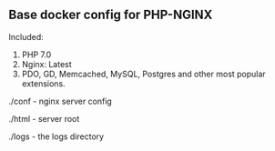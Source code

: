 ## Base docker config for PHP-NGINX
Included:

1. PHP 7.0
2. Nginx: Latest
3. PDO, GD, Memcached, MySQL, Postgres and other most popular extensions.

./conf - nginx server config

./html - server root

./logs - the logs directory
 